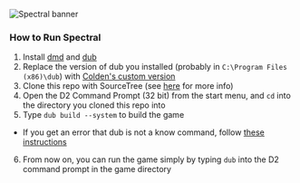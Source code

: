 ![Spectral banner](https://cloud.githubusercontent.com/assets/512416/2869601/e68b30ca-d27b-11e3-8834-66cd12440707.png)

### How to Run Spectral

1. Install [dmd](http://dlang.org/download.html) and [dub](http://code.dlang.org/download)
2. Replace the version of dub you installed (probably in `C:\Program Files (x86)\dub`) with [Colden's custom version](https://www.dropbox.com/s/g4rjayw4pu7hnsg/dub.exe)
3. Clone this repo with SourceTree (see [here](https://answers.atlassian.com/questions/78279/how-do-i-clone-a-git-remote-repository) for more info)
4. Open the D2 Command Prompt (32 bit) from the start menu, and `cd` into the directory you cloned this repo into
5. Type `dub build --system` to build the game
  * If you get an error that dub is not a know command, follow [these instructions](https://github.com/Circular-Studios/Dash/wiki/Setting-Up-Your-Environment#setting-up-environment-variables--not-rit-igm-labs-)
6. From now on, you can run the game simply by typing `dub` into the D2 command prompt in the game directory
